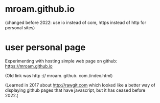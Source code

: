 # mroam.github.io 
(changed before 2022: use io instead of com, https instead of http for personal sites)

# user personal page

Experimenting with hosting simple web page on github:  https://mroam.github.io

(Old link was http :// mroam. github. com /index.html)

(Learned in 2017 about http://rawgit.com which looked like a better way of displaying github pages that have javascript, but it has ceased before 2022.)

